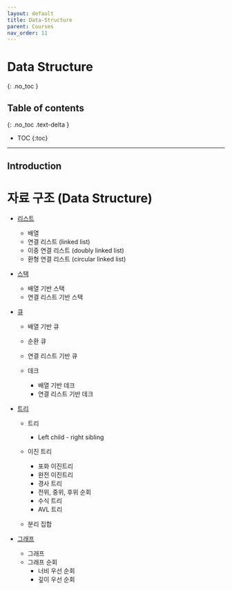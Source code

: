 ```yaml
---
layout: default
title: Data-Structure
parent: Courses
nav_order: 11
---
```


# Data Structure

{: .no_toc }

## Table of contents

{: .no_toc .text-delta }

- TOC
  {:toc}

---

## Introduction

# 자료 구조 (Data Structure)

- [리스트](data_structure/list.md)

  - 배열
  - 연결 리스트 (linked list)
  - 이중 연결 리스트 (doubly linked list)
  - 환형 연결 리스트 (circular linked list)

- [스택](data_structure/stack.md)

  - 배열 기반 스택
  - 연결 리스트 기반 스택

- [큐](data_structure/queue.md)

  - 배열 기반 큐
  - 순환 큐
  - 연결 리스트 기반 큐

  - 데크
    - 배열 기반 데크
    - 연결 리스트 기반 데크

- [트리](data_structure/tree.md)

  - 트리

    - Left child - right sibling

  - 이진 트리

    - 포화 이진트리
    - 완전 이진트리
    - 경사 트리
    - 전위, 중위, 후위 순회
    - 수식 트리
    - AVL 트리

  - 분리 집합

- [그래프](data_structure/graph.md)

  - 그래프
  - 그래프 순회
    - 너비 우선 순회
    - 깊이 우선 순회
